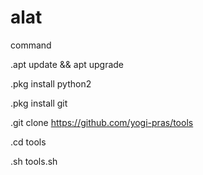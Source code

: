 # alat

command

.apt update && apt upgrade

.pkg install python2

.pkg install git

.git clone https://github.com/yogi-pras/tools

.cd tools

.sh tools.sh
